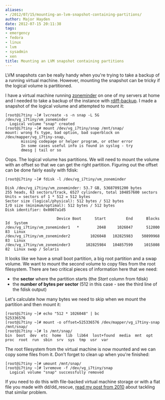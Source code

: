 ```yaml
---
aliases:
- /2012/07/15/mounting-an-lvm-snapshot-containing-partitions/
author: Major Hayden
date: 2012-07-15 20:11:38
tags:
- emergency
- fedora
- linux
- lvm
- sysadmin
- xen
title: Mounting an LVM snapshot containing partitions
---
```


LVM snapshots can be really handy when you're trying to take a backup of a running virtual machine. However, mounting the snapshot can be tricky if the logical volume is partitioned.

I have a virtual machine running [zoneminder][1] on one of my servers at home and I needed to take a backup of the instance with [rdiff-backup][2]. I made a snapshot of the logical volume and attempted to mount it:

```
[root@i7tiny ~]# lvcreate -s -n snap -L 5G /dev/vg_i7tiny/vm_zoneminder
  Logical volume "snap" created
[root@i7tiny ~]# mount /dev/vg_i7tiny/snap /mnt/snap/
mount: wrong fs type, bad option, bad superblock on /dev/mapper/vg_i7tiny-snap,
       missing codepage or helper program, or other error
       In some cases useful info is found in syslog - try
       dmesg | tail or so
```


Oops. The logical volume has partitions. We will need to mount the volume with an offset so that we can get the right partition. Figuring out the offset can be done fairly easily with fdisk:

```
[root@i7tiny ~]# fdisk -l /dev/vg_i7tiny/vm_zoneminder

Disk /dev/vg_i7tiny/vm_zoneminder: 53.7 GB, 53687091200 bytes
255 heads, 63 sectors/track, 6527 cylinders, total 104857600 sectors
Units = sectors of 1 * 512 = 512 bytes
Sector size (logical/physical): 512 bytes / 512 bytes
I/O size (minimum/optimal): 512 bytes / 512 bytes
Disk identifier: 0x0007a1d5

                       Device Boot      Start         End      Blocks   Id  System
/dev/vg_i7tiny/vm_zoneminder1   *        2048     1026047      512000   83  Linux
/dev/vg_i7tiny/vm_zoneminder2         1026048   102825983    50899968   83  Linux
/dev/vg_i7tiny/vm_zoneminder3       102825984   104857599     1015808   82  Linux swap / Solaris
```


It looks like we have a small boot partition, a big root partition and a swap volume. We want to mount the second volume to copy files from the root filesystem. There are two critical pieces of information here that we need:

  * the **sector** where the partition starts (the _Start_ column from fdisk)
  * the **number of bytes per sector** (512 in this case - see the third line of the fdisk output)

Let's calculate how many bytes we need to skip when we mount the partition and then mount it:

```
[root@i7tiny ~]# echo "512 * 1026048" | bc
525336576
[root@i7tiny ~]# mount -o offset=525336576 /dev/mapper/vg_i7tiny-snap /mnt/snap/
[root@i7tiny ~]# ls /mnt/snap/
bin  boot  dev  etc  home  lib  lib64  lost+found  media  mnt  opt  proc  root  run  sbin  srv  sys  tmp  usr  var
```


The root filesystem from the virtual machine is now mounted and we can copy some files from it. Don't forget to clean up when you're finished:

```
[root@i7tiny ~]# umount /mnt/snap/
[root@i7tiny ~]# lvremove -f /dev/vg_i7tiny/snap
  Logical volume "snap" successfully removed
```


If you need to do this with file-backed virtual machine storage or with a flat file you made with dd/dd_rescue, [read my post from 2010][3] about tackling that similar problem.

 [1]: http://www.zoneminder.com/
 [2]: http://www.nongnu.org/rdiff-backup/
 [3]: /2010/12/14/mounting-a-raw-partition-file-made-with-dd-or-dd_rescue-in-linux/
